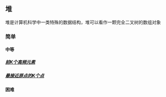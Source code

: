 ## 堆
堆是计算机科学中一类特殊的数据结构，堆可以看作一颗完全二叉树的数组对象

### 简单


#### 中等
##### [前K个高频元素](../../leetcode/editor/cn/[347]前K个高频元素.js)
##### [最接近原点的K个点](../../leetcode/editor/cn/[973]最接近原点的K个点.js)

#### 困难
